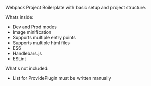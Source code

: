 Webpack Project Boilerplate with basic setup and project structure.

Whats inside:
- Dev and Prod modes
- Image minification
- Supports multiple entry points
- Supports multiple html files
- ES6
- Handlebars.js
- ESLint

What's not included:
- List for ProvidePlugin must be written manually


